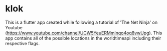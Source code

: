 # klok

This is a flutter app created while following a tutorial of 'The Net Ninja' on Youtube (https://www.youtube.com/channel/UCW5YeuERMmlnqo4oq8vwUpg).
This app contains all of the possible locations in the worldtimeapi including their respective flags.
